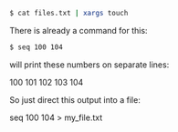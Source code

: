 ```bash
$ cat files.txt | xargs touch
```


There is already a command for this:

```bash
$ seq 100 104
```
will print these numbers on separate lines:

100
101
102
103
104

So just direct this output into a file:

seq 100 104 > my_file.txt




